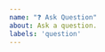 ```yaml
---
name: "❓ Ask Question"
about: Ask a question.
labels: 'question'
---
```


<!-- 
Please provide as many details as possible, so we can provide the best answer 
-->